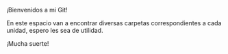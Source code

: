 ¡Bienvenidos a mi Git!

En este espacio van a encontrar diversas carpetas correspondientes a cada unidad, espero les sea de utilidad.

¡Mucha suerte!